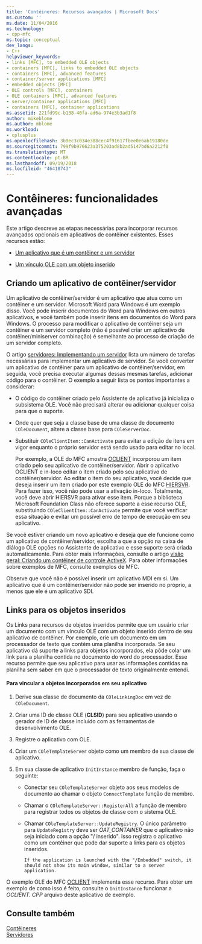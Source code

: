 ```yaml
---
title: 'Contêineres: Recursos avançados | Microsoft Docs'
ms.custom: ''
ms.date: 11/04/2016
ms.technology:
- cpp-mfc
ms.topic: conceptual
dev_langs:
- C++
helpviewer_keywords:
- links [MFC], to embedded OLE objects
- containers [MFC], links to embedded OLE objects
- containers [MFC], advanced features
- container/server applications [MFC]
- embedded objects [MFC]
- OLE controls [MFC], containers
- OLE containers [MFC], advanced features
- server/container applications [MFC]
- containers [MFC], container applications
ms.assetid: 221fd99c-b138-40fa-ad6a-974e3b3ad1f8
author: mikeblome
ms.author: mblome
ms.workload:
- cplusplus
ms.openlocfilehash: 3b9ec3c034e388cec4f91617fbee0e6ab19180de
ms.sourcegitcommit: 799f9b976623a375203ad8b2ad5147bd6a2212f0
ms.translationtype: MT
ms.contentlocale: pt-BR
ms.lasthandoff: 09/19/2018
ms.locfileid: "46418743"
---
```

# <a name="containers-advanced-features"></a>Contêineres: funcionalidades avançadas

Este artigo descreve as etapas necessárias para incorporar recursos avançados opcionais em aplicativos de contêiner existentes. Esses recursos estão:

- [Um aplicativo que é um contêiner e um servidor](#_core_creating_a_container_server_application)

- [Um vínculo OLE com um objeto inserido](#_core_links_to_embedded_objects)

##  <a name="_core_creating_a_container_server_application"></a> Criando um aplicativo de contêiner/servidor

Um aplicativo de contêiner/servidor é um aplicativo que atua como um contêiner e um servidor. Microsoft Word para Windows é um exemplo disso. Você pode inserir documentos do Word para Windows em outros aplicativos, e você também pode inserir itens em documentos do Word para Windows. O processo para modificar o aplicativo de contêiner seja um contêiner e um servidor completo (não é possível criar um aplicativo de contêiner/miniserver combinação) é semelhante ao processo de criação de um servidor completo.

O artigo [servidores: Implementando um servidor](../mfc/servers-implementing-a-server.md) lista um número de tarefas necessárias para implementar um aplicativo de servidor. Se você converter um aplicativo de contêiner para um aplicativo de contêiner/servidor, em seguida, você precisa executar algumas dessas mesmas tarefas, adicionar código para o contêiner. O exemplo a seguir lista os pontos importantes a considerar:

- O código do contêiner criado pelo Assistente de aplicativo já inicializa o subsistema OLE. Você não precisará alterar ou adicionar qualquer coisa para que o suporte.

- Onde quer que seja a classe base de uma classe de documento `COleDocument`, altere a classe base para `COleServerDoc`.

- Substituir `COleClientItem::CanActivate` para evitar a edição de itens em vigor enquanto o próprio servidor está sendo usado para editar no local.

     Por exemplo, a OLE do MFC amostra [OCLIENT](../visual-cpp-samples.md) incorporou um item criado pelo seu aplicativo de contêiner/servidor. Abrir o aplicativo OCLIENT e in-loco editar o item criado pelo seu aplicativo de contêiner/servidor. Ao editar o item do seu aplicativo, você decide que deseja inserir um item criado por este exemplo OLE do MFC [HIERSVR](../visual-cpp-samples.md). Para fazer isso, você não pode usar a ativação in-loco. Totalmente, você deve abrir HIERSVR para ativar esse item. Porque a biblioteca Microsoft Foundation Class não oferece suporte a esse recurso OLE, substituindo `COleClientItem::CanActivate` permite que você verificar essa situação e evitar um possível erro de tempo de execução em seu aplicativo.

Se você estiver criando um novo aplicativo e deseja que ele funcione como um aplicativo de contêiner/servidor, escolha a que a opção na caixa de diálogo OLE opções no Assistente de aplicativo e esse suporte será criada automaticamente. Para obter mais informações, consulte o artigo [visão geral: Criando um contêiner de controle ActiveX](../mfc/reference/creating-an-mfc-activex-control-container.md). Para obter informações sobre exemplos de MFC, consulte exemplos de MFC.

Observe que você não é possível inserir um aplicativo MDI em si. Um aplicativo que é um contêiner/servidor não pode ser inserido no próprio, a menos que ele é um aplicativo SDI.

##  <a name="_core_links_to_embedded_objects"></a> Links para os objetos inseridos

Os Links para recursos de objetos inseridos permite que um usuário criar um documento com um vínculo OLE com um objeto inserido dentro de seu aplicativo de contêiner. Por exemplo, crie um documento em um processador de texto que contém uma planilha incorporada. Se seu aplicativo dá suporte a links para objetos incorporados, ela pôde colar um link para a planilha contida no documento do word do processador. Esse recurso permite que seu aplicativo para usar as informações contidas na planilha sem saber em que o processador de texto originalmente entendi.

#### <a name="to-link-to-embedded-objects-in-your-application"></a>Para vincular a objetos incorporados em seu aplicativo

1. Derive sua classe de documento da `COleLinkingDoc` em vez de `COleDocument`.

1. Criar uma ID de classe OLE (**CLSID**) para seu aplicativo usando o gerador de ID de classe incluído com as ferramentas de desenvolvimento OLE.

1. Registre o aplicativo com OLE.

1. Criar um `COleTemplateServer` objeto como um membro de sua classe de aplicativo.

1. Em sua classe de aplicativo `InitInstance` membro de função, faça o seguinte:

   - Conectar seu `COleTemplateServer` objeto aos seus modelos de documento ao chamar o objeto `ConnectTemplate` função de membro.

   - Chamar o `COleTemplateServer::RegisterAll` a função de membro para registrar todos os objetos de classe com o sistema OLE.

   - Chamar `COleTemplateServer::UpdateRegistry`. O único parâmetro para `UpdateRegistry` deve ser *OAT_CONTAINER* que o aplicativo não seja iniciado com a opção "/ inserido". Isso registra o aplicativo como um contêiner que pode dar suporte a links para os objetos inseridos.

         If the application is launched with the "/Embedded" switch, it should not show its main window, similar to a server application.

O exemplo OLE do MFC [OCLIENT](../visual-cpp-samples.md) implementa esse recurso. Para obter um exemplo de como isso é feito, consulte o `InitInstance` funcionar a *OCLIENT. CPP* arquivo deste aplicativo de exemplo.

## <a name="see-also"></a>Consulte também

[Contêineres](../mfc/containers.md)<br/>
[Servidores](../mfc/servers.md)

